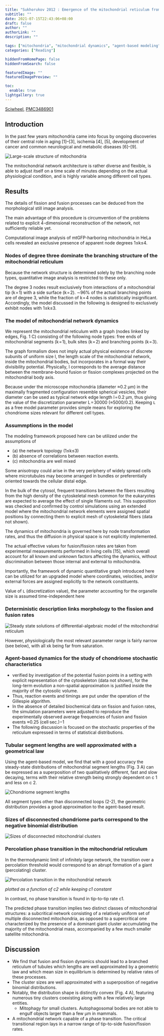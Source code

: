 ```yaml
---
title: "Sukhorukov 2012 : Emergence of the mitochondrial reticulum from fission and fusion dynamics"
subtitle: ""
date: 2021-07-15T22:43:06+08:00
draft: false
author: ""
authorLink: ""
description: ""

tags: ["mitochondria", "mitochondrial dynamics", "agent-based modeling"]
categories: ["Reading"]

hiddenFromHomePage: false
hiddenFromSearch: false

featuredImage: ""
featuredImagePreview: ""

toc:
  enable: true
lightgallery: true
---
```


[Sciwheel](https://sciwheel.com/work/#/items/4966662), [PMC3486901](http://www.ncbi.nlm.nih.gov/pmc/articles/PMC3486901)

[^Sukhorukov2012]: Sukhorukov VM, Dikov D, Reichert AS, Meyer-Hermann M. Emergence of the mitochondrial reticulum from fission and fusion dynamics. PLoS Comput Biol. 2012 Oct 25;8(10):e1002745.

<!--more-->

## Introduction

In the past few years mitochondria came into focus by ongoing discoveries of their central role in aging [1]–[3], ischemia [4], [5], development of cancer and common neurological and metabolic diseases [6]–[9].

![](https://www.ncbi.nlm.nih.gov/pmc/articles/PMC3486901/bin/pcbi.1002745.g001.jpg "Large-scale structure of mitochondria")

The mnitochondrial network architecture is rather diverse and flexible, is able to adjust itself on a time scale of minutes depending on the actual physiological condition, and is highly variable among different cell types.


## Results

The details of fission and fusion processes can be deduced from the morphological still image analysis.

The main advantage of this procedure is circumvention of the problems related to explicit 4-dimensional reconstruction of the network, not sufficiently reliable yet.

Computational image analysis of mtGFP-harboring mitochondria in HeLa cells revealed an exclusive presence of apparent node degrees 1≤k≤4.

### Nodes of degree three dominate the branching structure of the mitochondrial reticulum

Because the network structure is determined solely by the branching node types, quantitative image analysis is restricted to these only.

The degree 3 nodes result exclusively from interactions of a mitochondrial tip (k = 1) with a side surface (k = 2).  ∼96% of the actual branching points are of degree 3, while the fraction of k = 4 nodes is statistically insignificant. Accordingly, the model discussed in the following is designed to exclusively exhibit nodes with 1≤k≤3.

### The model of mitochondrial network dynamics

We represent the mitochondrial reticulum with a graph (nodes linked by edges, Fig. 1 C) consisting of the following node types: free ends of mitochondrial segments (k = 1), bulk sites (k = 2) and branching points (k = 3).

The graph formalism does not imply actual physical existence of discrete subunits of uniform size l, the length scale of the mitochondrial network, inside the mitochondrial bodies, but incorporates in a formal way their divisibility potential. Physically, l corresponds to the average distance between the membrane-bound fusion or fission complexes projected on the mitochondrial body axis.

Because under the microscope mitochondria (diameter ≈0.2 µm) in the maximally fragmented configuration resemble spherical vesicles, their diameter can be used as typical network edge length l = 0.2 µm, thus giving the value of the discretization parameter L = 30000 (≈5000/0.2). Keeping `L` as a free model parameter provides simple means for exploring the chondriome sizes relevant for different cell types.

### Assummptions in the model
The modeling framework proposed here can be utilized under the assumptions of
- (a) the network topology (1≤k≤3)
- (b) absence of correlations between reaction events.
- (c) mitochondria are well mixed

Some anisotropy could arise in the very periphery of widely spread cells where microtubules may become arranged in bundles or preferentially oriented towards the cellular distal edge.

In the bulk of the cytosol, frequent transitions between the fibers resulting from the high density of the cytoskeletal mesh common for the eukaryotes are expected to average the effect of single filaments out. This supposition was checked and confirmed by control simulations using an extended model where the mitochondrial network elements were assigned spatial positions by connecting them to explicit mesh of cytoskeletal fibers (data not shown).

The dynamics of mitochondria is governed here by node transformation rates, and thus the diffusion in physical space is not explicitly implemented.

The actual effective values for fusion/fission rates are taken from experimental measurements performed in living cells [15], which overall account for all known and unknown factors affecting the dynamics, without discrimination between those internal and external to mitochondria.

Importantly, the framework of dynamic quantitative graph introduced here can be utilized for an upgraded model where coordinates, velocities, and/or external forces are assigned explicitly to the network constituents.

Value of `L` (discretization value), the parameter accounting for the organelle size is assumed time-independent here

### Deterministic description links morphology to the fission and fusion rates

![](https://www.ncbi.nlm.nih.gov/pmc/articles/PMC3486901/bin/pcbi.1002745.g002.jpg "Steady state solutions of differential-algebraic model of the mitochondrial reticulum")

However, physiologically the most relevant parameter range is fairly narrow (see below), with all xk being far from saturation.

### Agent-based dynamics for the study of chondriome stochastic characteristics

- verified by investigation of the potential fusion points in a setting with explicit representation of the cytoskeleton (data not shown), for the long-term evolution a non-spatial approximation is justified inside the majority of the cytosolic volume.
- Thus, reaction events and timings are put under the operation of the Gillespie algorithm.
- In the absence of detailed biochemical data on fission and fusion rates, the simulation parameters were adjusted to reproduce the experimentally observed average frequencies of fusion and fission events ≈0.25 (cell·sec.)−1
- The following discussion is focused on the stochastic properties of the reticulum expressed in terms of statistical distributions.

### Tubular segment lengths are well approximated with a geometrical law

Using the agent-based model, we find that with a good accuracy the steady-state distributions of mitochondrial segment lengths (Fig. 3 A) can be expressed as a superposition of two qualitatively different, fast and slow decaying, terms with their relative strength being strongly dependent on c 1 and less on c 2.

![](https://www.ncbi.nlm.nih.gov/pmc/articles/PMC3486901/bin/pcbi.1002745.g003.jpg "Chondriome segment lengths")

All segment types other than disconnected loops (2-2), the geometric distribution provides a good approximation to the agent-based result.

### Sizes of disconnected chondriome parts correspond to the negative binomial distribution

![](https://www.ncbi.nlm.nih.gov/pmc/articles/PMC3486901/bin/pcbi.1002745.g004.jpg "Sizes of disconnected mitochondrial clusters")

### Percolation phase transition in the mitochondrial reticulum

In the thermodynamic limit of infinitely large network, the transition over a percolation threshold would correspond to an abrupt formation of a giant (percolating) cluster.

![](https://www.ncbi.nlm.nih.gov/pmc/articles/PMC3486901/bin/pcbi.1002745.g005.jpg "Percolation transition in the mitochondrial network")

*plotted as a function of c2 while keeping c1 constant*

In contrast, no phase transition is found in tip-to-tip rate c1.

The predicted phase transition implies two distinct classes of mitochondrial structures: a subcritical network consisting of a relatively uniform set of multiple disconnected mitochondria, as opposed to a supercritical one characterized by the presence of a dominant giant cluster accumulating the majority of the mitochondrial mass, accompanied by a few much smaller satellite mitochondria.

## Discussion

- We find that fusion and fission dynamics should lead to a branched reticulum of tubules which lengths are well approximated by a geometric law and which mean size in equilibrium is determined by relative rates of these processes.
- The cluster sizes are well approximated with a superposition of negative binomial distributions.
- Notably, the distribution shape is distinctly convex (Fig. 4 A), featuring numerous tiny clusters coexisting along with a few relatively large entities.
  - Mitophagy for small clusters. Autophagosomal bodies are not able to engulf objects larger than a few µm in mammals.
- A mitochondrial network capable of a phase transition. The critical transitional region lays in a narrow range of tip-to-side fusion/fission rates.
